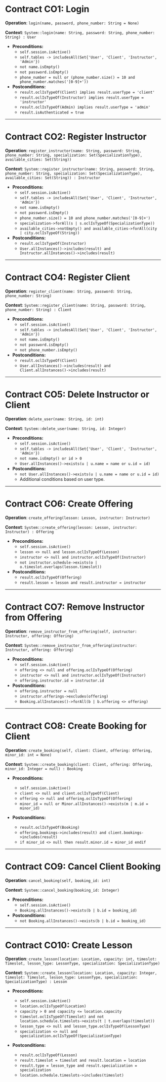 # Contract CO1: Login

**Operation**: `login(name, password, phone_number: String = None)`

**Context**: `System::login(name: String, password: String, phone_number: String) : User`
- **Preconditions:**
  - `self.session.isActive()`
  - `self.tables -> includesAll(Set{'User', 'Client', 'Instructor', 'Admin'})`
  - `not name.isEmpty()`
  - `not password.isEmpty()`
  - `phone_number = null or (phone_number.size() = 10 and phone_number.matches('[0-9]+'))`
- **Postconditions:**
  - `result.oclIsTypeOf(Client) implies result.userType = 'client'`
  - `result.oclIsTypeOf(Instructor) implies result.userType = 'instructor'`
  - `result.oclIsTypeOf(Admin) implies result.userType = 'admin'`
  - `result.isAuthenticated = true`

---

# Contract CO2: Register Instructor

**Operation**: `register_instructor(name: String, password: String, phone_number: String, specialization: Set(SpecializationType), available_cities: Set(String))`

**Context**: `System::register_instructor(name: String, password: String, phone_number: String, specialization: Set(SpecializationType), available_cities: Set(String)) : Instructor`
- **Preconditions:**
  - `self.session.isActive()`
  - `self.tables -> includesAll(Set{'User', 'Client', 'Instructor', 'Admin'})`
  - `not name.isEmpty()`
  - `not password.isEmpty()`
  - `phone_number.size() = 10 and phone_number.matches('[0-9]+')`
  - `specialization->forAll(s | s.oclIsTypeOf(SpecializationType))`
  - `available_cities->notEmpty() and available_cities->forAll(city | city.oclIsTypeOf(String))`
- **Postconditions:**
  - `result.oclIsTypeOf(Instructor)`
  - `User.allInstances()->includes(result) and Instructor.allInstances()->includes(result)`

---

# Contract CO4: Register Client

**Operation**: `register_client(name: String, password: String, phone_number: String)`

**Context**: `System::register_client(name: String, password: String, phone_number: String) : Client`
- **Preconditions:**
  - `self.session.isActive()`
  - `self.tables -> includesAll(Set{'User', 'Client', 'Instructor', 'Admin'})`
  - `not name.isEmpty()`
  - `not password.isEmpty()`
  - `not phone_number.isEmpty()`
- **Postconditions:**
  - `result.oclIsTypeOf(Client)`
  - `User.allInstances()->includes(result) and Client.allInstances()->includes(result)`

---

# Contract CO5: Delete Instructor or Client

**Operation**: `delete_user(name: String, id: int)`

**Context**: `System::delete_user(name: String, id: Integer)`
- **Preconditions:**
  - `self.session.isActive()`
  - `self.tables -> includesAll(Set{'User', 'Client', 'Instructor', 'Admin'})`
  - `not name.isEmpty() or id > 0`
  - `User.allInstances()->exists(u | u.name = name or u.id = id)`
- **Postconditions:**
  - `not User.allInstances()->exists(u | u.name = name or u.id = id)`
  - Additional conditions based on user type.

---

# Contract CO6: Create Offering

**Operation**: `create_offering(lesson: Lesson, instructor: Instructor)`

**Context**: `System::create_offering(lesson: Lesson, instructor: Instructor) : Offering`
- **Preconditions:**
  - `self.session.isActive()`
  - `lesson <> null and lesson.oclIsTypeOf(Lesson)`
  - `instructor <> null and instructor.oclIsTypeOf(Instructor)`
  - `not instructor.schedule->exists(o | o.timeslot.overlaps(lesson.timeslot))`
- **Postconditions:**
  - `result.oclIsTypeOf(Offering)`
  - `result.lesson = lesson and result.instructor = instructor`

---

# Contract CO7: Remove Instructor from Offering

**Operation**: `remove_instructor_from_offering(self, instructor: Instructor, offering: Offering)`

**Context**: `System::remove_instructor_from_offering(instructor: Instructor, offering: Offering)`
- **Preconditions:**
  - `self.session.isActive()`
  - `offering <> null and offering.oclIsTypeOf(Offering)`
  - `instructor <> null and instructor.oclIsTypeOf(Instructor)`
  - `offering.instructor.id = instructor.id`
- **Postconditions:**
  - `offering.instructor = null`
  - `instructor.offerings->excludes(offering)`
  - `Booking.allInstances()->forAll(b | b.offering <> offering)`

---

# Contract CO8: Create Booking for Client

**Operation**: `create_booking(self, client: Client, offering: Offering, minor_id: int = None)`

**Context**: `System::create_booking(client: Client, offering: Offering, minor_id: Integer = null) : Booking`

- **Preconditions:**
  - `self.session.isActive()`
  - `client <> null and client.oclIsTypeOf(Client)`
  - `offering <> null and offering.oclIsTypeOf(Offering)`
  - `minor_id = null or Minor.allInstances()->exists(m | m.id = minor_id)`

- **Postconditions:**
  - `result.oclIsTypeOf(Booking)`
  - `offering.bookings->includes(result) and client.bookings->includes(result)`
  - `if minor_id <> null then result.minor.id = minor_id endif`

---

# Contract CO9: Cancel Client Booking

**Operation**: `cancel_booking(self, booking_id: int)`

**Context**: `System::cancel_booking(booking_id: Integer)`
- **Preconditions:**
  - `self.session.isActive()`
  - `Booking.allInstances()->exists(b | b.id = booking_id)`
- **Postconditions:**
  - `not Booking.allInstances()->exists(b | b.id = booking_id)`

---

# Contract CO10: Create Lesson

**Operation**: `create_lesson(location: Location, capacity: int, timeslot: Timeslot, lesson_type: LessonType, specialization: SpecializationType)`

**Context**: `System::create_lesson(location: Location, capacity: Integer, timeslot: Timeslot, lesson_type: LessonType, specialization: SpecializationType) : Lesson`

- **Preconditions:**
  - `self.session.isActive()`
  - `location.oclIsTypeOf(Location)`
  - `capacity > 0 and capacity <= location.capacity`
  - `timeslot.oclIsTypeOf(Timeslot) and not location.schedule.timeslots->exists(t | t.overlaps(timeslot))`
  - `lesson_type <> null and lesson_type.oclIsTypeOf(LessonType)`
  - `specialization <> null and specialization.oclIsTypeOf(SpecializationType)`

- **Postconditions:**
  - `result.oclIsTypeOf(Lesson)`
  - `result.timeslot = timeslot and result.location = location`
  - `result.type = lesson_type and result.specialization = specialization`
  - `location.schedule.timeslots->includes(timeslot)`

